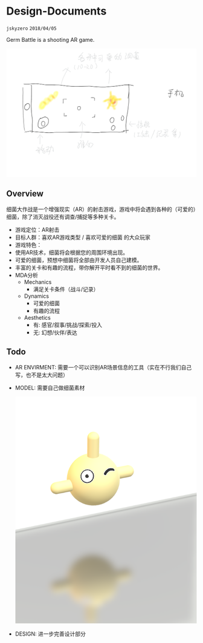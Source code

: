 # Design-Documents
`jskyzero` `2018/04/05`

Germ Battle is a shooting AR game.

![](assets/img/UI.png)

## Overview

细菌大作战是一个增强现实（AR）的射击游戏，游戏中将会遇到各种的（可爱的）细菌，除了消灭战役还有调查/捕捉等多种关卡。

+ 游戏定位：AR射击
+ 目标人群：喜欢AR游戏类型 / 喜欢可爱的细菌 的大众玩家
+  游戏特色：
  + 使用AR技术，细菌将会根据您的周围环境出现。
  + 可爱的细菌，预想中细菌将全部由开发人员自己建模。
  + 丰富的关卡和有趣的流程，带你解开平时看不到的细菌的世界。
+ MDA分析
  + Mechanics
    + 满足关卡条件（战斗/记录）
  + Dynamics
    + 可爱的细菌
    + 有趣的流程
  + Aesthetics
    + 有: 感官/叙事/挑战/探索/投入
    + 无: 幻想/伙伴/表达

## Todo

+ AR ENVIRMENT:  需要一个可以识别AR场景信息的工具（实在不行我们自己写，也不是太大问题）
+ MODEL: 需要自己做细菌素材

  ![](assets/img/sample_germ.png)

+ DESIGN: 进一步完善设计部分
